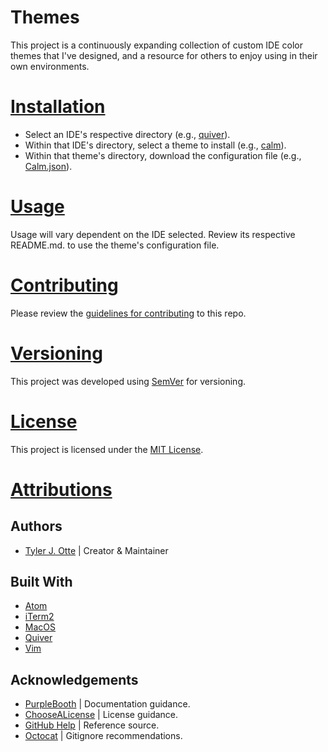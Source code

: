 # Themes

This project is a continuously expanding collection of custom IDE color themes that I've designed, and a resource for others to enjoy using in their own environments.

# <a href="installation">Installation</a>

* Select an IDE's respective directory (e.g., [quiver](/quiver)).
* Within that IDE's directory, select a theme to install (e.g., [calm](/quiver/calm/)).
* Within that theme's directory, download the configuration file (e.g., [Calm.json](/quiver/calm/Calm.json)).

# <a href="usage">Usage</a>

Usage will vary dependent on the IDE selected. Review its respective README.md. to use the theme's configuration file.

# <a href="contributing">Contributing</a>

Please review the [guidelines for contributing](CONTRIBUTING.md) to this repo.

# <a href="versioning">Versioning</a>

This project was developed using [SemVer](https://semver.org) for versioning.

# <a href="license">License</a>

This project is licensed under the [MIT License](LICENSE.txt).

# <a href="attributions">Attributions</a>

## Authors

* [Tyler J. Otte](https://github.com/tylerjotte) | Creator & Maintainer

## Built With

* [Atom](https://atom.io)
* [iTerm2](https://iterm2.com)
* [MacOS](https://apple.com/macos)
* [Quiver](https://github.com/HappenApps/Quiver/wiki)
* [Vim](https://www.vim.org)

## Acknowledgements

* [PurpleBooth](https://gist.github.com/PurpleBooth/) | Documentation guidance.
* [ChooseALicense](https://choosealicense.com) | License guidance.
* [GitHub Help](https://help.github.com) | Reference source.
* [Octocat](https://gist.github.com/octocat/9257657) | Gitignore recommendations.
